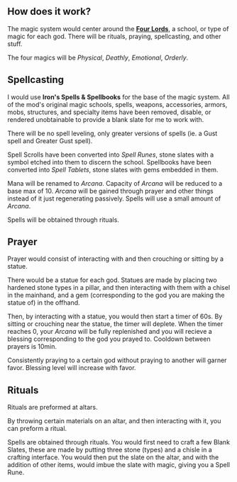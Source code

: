## How does it work?
The magic system would center around the <ins>**Four Lords**</ins>, a school, or type of magic for each god. There will be rituals, praying, spellcasting, and other stuff.

The four magics will be *Physical*, *Deathly*, *Emotional*, *Orderly*.

## Spellcasting
I would use **Iron's Spells & Spellbooks** for the base of the magic system. All of the mod's original magic schools, spells, weapons, accessories, armors, mobs, structures, and specialty items have been removed, disable, or rendered unobtainable to provide a blank slate for me to work with.

There will be no spell leveling, only greater versions of spells (ie. a Gust spell and Greater Gust spell).

Spell Scrolls have been converted into *Spell Runes*, stone slates with a symbol etched into them to discern the school. Spellbooks have been converted into *Spell Tablets*, stone slates with gems embedded in them.

Mana will be renamed to *Arcana*. Capacity of *Arcana* will be reduced to a base max of 10. *Arcana* will be gained through prayer and other things instead of it just regenerating passively. Spells will use a small amount of *Arcana*.

Spells will be obtained through rituals.

## Prayer
Prayer would consist of interacting with and then crouching or sitting by a statue.

There would be a statue for each god. Statues are made by placing two hardened stone types in a pillar, and then interacting with them with a chisel in the mainhand, and a gem (corresponding to the god you are making the statue of) in the offhand.

Then, by interacting with a statue, you would then start a timer of 60s. By sitting or crouching near the statue, the timer will deplete. When the timer reaches 0, your *Arcana* will be fully replenished and you will recieve a blessing corresponding to the god you prayed to. Cooldown between prayers is 10min.

Consistently praying to a certain god without praying to another will garner favor. Blessing level will increase with favor.

## Rituals
Rituals are preformed at altars.

By throwing certain materials on an altar, and then interacting with it, you can preform a ritual. 

Spells are obtained through rituals. You would first need to craft a few Blank Slates, these are made by putting three stone (types) and a chisle in a crafting interface. You would then put the slate on the altar, and with the addition of other items, would imbue the slate with magic, giving you a Spell Rune.
